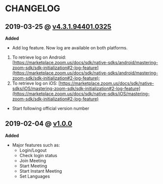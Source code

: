 # CHANGELOG

## 2019-03-25 @ [v4.3.1.94401.0325](https://github.com/zoom/zoom-sdk-ionic/releases/tag/v4.3.1.94401.0325)

**Added**

* Add log feature. Now log are available on both platforms. 
 1. To retrieve log on Android: [https://marketplace.zoom.us/docs/sdk/native-sdks/android/mastering-zoom-sdk/sdk-initialization#2-log-feature](https://marketplace.zoom.us/docs/sdk/native-sdks/android/mastering-zoom-sdk/sdk-initialization#2-log-feature); 
 2. To retrieve log on iOS: [https://marketplace.zoom.us/docs/sdk/native-sdks/iOS/mastering-zoom-sdk/sdk-initialization#2-log-feature](https://marketplace.zoom.us/docs/sdk/native-sdks/iOS/mastering-zoom-sdk/sdk-initialization#2-log-feature)
* Start following official version number


## 2019-02-04 @ [v1.0.0](https://github.com/zoom/zoom-sdk-ionic/releases/tag/1.0.0)

**Added**

* Major features such as:
	* Login/Logout
	* Check login status
	* Join Meeting
	* Start Meeting
	* Start Instant Meeting
	* Set Languages

